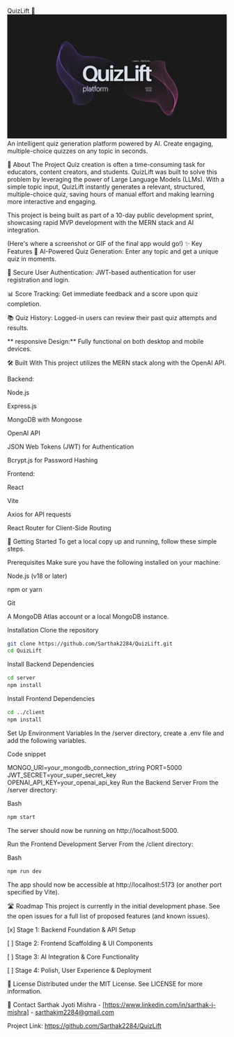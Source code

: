 QuizLift 🚀
![QuizLift Banner](https://github.com/Sarthak2284/QuizLift/blob/main/.github/assets/banner.png?raw=true)
An intelligent quiz generation platform powered by AI. Create engaging, multiple-choice quizzes on any topic in seconds.

📖 About The Project
Quiz creation is often a time-consuming task for educators, content creators, and students. QuizLift was built to solve this problem by leveraging the power of Large Language Models (LLMs). With a simple topic input, QuizLift instantly generates a relevant, structured, multiple-choice quiz, saving hours of manual effort and making learning more interactive and engaging.

This project is being built as part of a 10-day public development sprint, showcasing rapid MVP development with the MERN stack and AI integration.

(Here's where a screenshot or GIF of the final app would go!)
✨ Key Features
🧠 AI-Powered Quiz Generation: Enter any topic and get a unique quiz in moments.

🔐 Secure User Authentication: JWT-based authentication for user registration and login.

📊 Score Tracking: Get immediate feedback and a score upon quiz completion.

📚 Quiz History: Logged-in users can review their past quiz attempts and results.

** responsive Design:** Fully functional on both desktop and mobile devices.

🛠️ Built With
This project utilizes the MERN stack along with the OpenAI API.

Backend:

Node.js

Express.js

MongoDB with Mongoose

OpenAI API

JSON Web Tokens (JWT) for Authentication

Bcrypt.js for Password Hashing

Frontend:

React

Vite

Axios for API requests

React Router for Client-Side Routing

🚀 Getting Started
To get a local copy up and running, follow these simple steps.

Prerequisites
Make sure you have the following installed on your machine:

Node.js (v18 or later)

npm or yarn

Git

A MongoDB Atlas account or a local MongoDB instance.

Installation
Clone the repository

```bash
git clone https://github.com/Sarthak2284/QuizLift.git
cd QuizLift
```

Install Backend Dependencies

```bash
cd server
npm install
```

Install Frontend Dependencies

```bash
cd ../client
npm install
```

Set Up Environment Variables
In the /server directory, create a .env file and add the following variables.

Code snippet

MONGO_URI=your_mongodb_connection_string
PORT=5000
JWT_SECRET=your_super_secret_key
OPENAI_API_KEY=your_openai_api_key
Run the Backend Server
From the /server directory:

Bash

```bash
npm start
```

The server should now be running on http://localhost:5000.

Run the Frontend Development Server
From the /client directory:

Bash

```bash
npm run dev
```

The app should now be accessible at http://localhost:5173 (or another port specified by Vite).

🛣️ Roadmap
This project is currently in the initial development phase. See the open issues for a full list of proposed features (and known issues).

[x] Stage 1: Backend Foundation & API Setup

[ ] Stage 2: Frontend Scaffolding & UI Components

[ ] Stage 3: AI Integration & Core Functionality

[ ] Stage 4: Polish, User Experience & Deployment

📜 License
Distributed under the MIT License. See LICENSE for more information.

📧 Contact
Sarthak Jyoti Mishra - [https://www.linkedin.com/in/sarthak-j-mishra] - sarthakjm2284@gmail.com

Project Link: https://github.com/Sarthak2284/QuizLift
